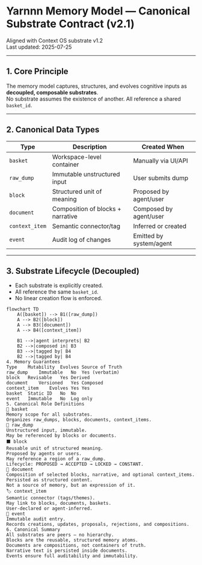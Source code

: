 # Yarnnn Memory Model — Canonical Substrate Contract (v2.1)

Aligned with Context OS substrate v1.2  
Last updated: 2025-07-25

---

## 1. Core Principle

The memory model captures, structures, and evolves cognitive inputs as **decoupled, composable substrates**.  
No substrate assumes the existence of another. All reference a shared `basket_id`.

---

## 2. Canonical Data Types

| Type          | Description                          | Created When             |
| ------------- | ------------------------------------ | ------------------------ |
| `basket`      | Workspace-level container            | Manually via UI/API      |
| `raw_dump`    | Immutable unstructured input         | User submits dump        |
| `block`       | Structured unit of meaning           | Proposed by agent/user   |
| `document`    | Composition of blocks + narrative    | Composed by agent/user   |
| `context_item`| Semantic connector/tag               | Inferred or created      |
| `event`       | Audit log of changes                 | Emitted by system/agent  |

---

## 3. Substrate Lifecycle (Decoupled)

- Each substrate is explicitly created.  
- All reference the same `basket_id`.  
- No linear creation flow is enforced.

```mermaid
flowchart TD
    A([basket]) --> B1([raw_dump])
    A --> B2([block])
    A --> B3([document])
    A --> B4([context_item])

    B1 -->|agent interprets| B2
    B2 -->|composed in| B3
    B3 -->|tagged by| B4
    B2 -->|tagged by| B4
4. Memory Guarantees
Type	Mutability	Evolves	Source of Truth
raw_dump	Immutable	No	Yes (verbatim)
block	Revisable	Yes	Derived
document	Versioned	Yes	Composed
context_item	Evolves	Yes	Yes
basket	Static ID	No	No
event	Immutable	No	Log only
5. Canonical Role Definitions
🧺 basket
Memory scope for all substrates.
Organizes raw_dumps, blocks, documents, context_items.
💭 raw_dump
Unstructured input, immutable.
May be referenced by blocks or documents.
⬛ block
Reusable unit of structured meaning.
Proposed by agents or users.
May reference a region of a raw_dump.
Lifecycle: PROPOSED → ACCEPTED → LOCKED → CONSTANT.
📄 document
Composition of selected blocks, narrative, and optional context_items.
Persisted as structured content.
Not a source of memory, but an expression of it.
🏷️ context_item
Semantic connector (tags/themes).
May link to blocks, documents, baskets.
User-declared or agent-inferred.
📜 event
Immutable audit entry.
Records creations, updates, proposals, rejections, and compositions.
6. Canonical Summary
All substrates are peers — no hierarchy.
Blocks are the reusable, structured memory atoms.
Documents are compositions, not containers of truth.
Narrative text is persisted inside documents.
Events ensure full auditability and immutability.